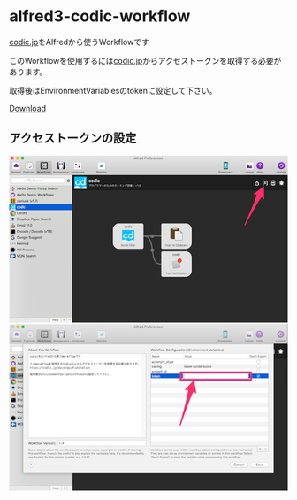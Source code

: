 # alfred3-codic-workflow

[codic.jp](https://codic.jp/)をAlfredから使うWorkflowです

このWorkflowを使用するには[codic.jp](https://codic.jp/docs/api#limitation)からアクセストークンを取得する必要があります。

取得後はEnvironmentVariablesのtokenに設定して下さい。

[Download](https://github.com/hirosan18/alfred3-codic-workflow/releases)

## アクセストークンの設定

![image](docs/alfred_preferences1.png)
![image](docs/alfred_preferences2.png)
